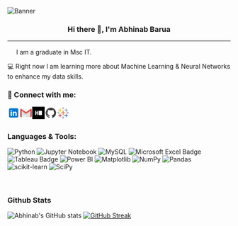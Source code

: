 <p align=”center”>

![Banner](https://github.com/abhinabbarua/abhinabbarua/assets/50176281/0818286b-b2f7-48fe-b937-3296adc3ef09)

</p>

<h3 align="center">
 Hi there 👋, I'm Abhinab Barua

</h3>

---

<img src="https://github.com/abhinabbarua/abhinabbarua/assets/50176281/5d156b77-1993-4c36-8c65-9b88c8e8f667" width="16" height="16">
I am a graduate in Msc IT.

💻 Right now I am learning more about Machine Learning & Neural Networks to enhance my data skills.

### 🤝 Connect with me:

<a href="https://www.linkedin.com/in/abhinab-b-6a413780/" target="_blank"><img align="left" src="images/linkedin.svg" alt="Abhinab | LinkedIn" width="28px"/></a>
<a href="mailto:abhinabbarua@gmail.com" target="_blank"><img align="left" src="images/gmail.svg" alt="Abhinab | Gmail" width="28px"/></a>
<a href="https://www.hackerrank.com/abhinabbarua" target="_blank"><img align="left" src="images/hackerrank.svg" alt="Abhinab | Hackerrank" width="28px"/></a>
<a href="https://github.com/abhinabbarua" target="_blank"><img align="left" src="images/github.svg" alt="Abhinab | Github" width="28px"/></a>
<a href="https://public.tableau.com/app/profile/abhinab.barua" target="_blank"><img align="left" src="images/tableau.svg" alt="Abhinab | Tableau" width="28px"/></a>

</br>
</br>

### Languages & Tools:

<div>
    <img src="https://img.shields.io/badge/python-3670A0?style=for-the-badge&logo=python&logoColor=ffdd54" alt="Python" width="75px">
    <img src="https://img.shields.io/badge/jupyter-%23FA0F00.svg?style=for-the-badge&logo=jupyter&logoColor=white" alt="Jupyter Notebook" width="75px">
    <img src="https://img.shields.io/badge/mysql-%2300f.svg?style=for-the-badge&logo=mysql&logoColor=white" alt="MySQL" width="75px">
    <img src="https://img.shields.io/badge/Microsoft%20Excel-217346.svg?style=for-the-badge&logo=Microsoft-Excel&logoColor=white" alt="Microsoft Excel Badge" width="75px">
    <img src="https://img.shields.io/badge/Tableau-E97627.svg?style=for-the-badge&logo=Tableau&logoColor=white" alt="Tableau Badge" width="75px">
    <img src="https://img.shields.io/badge/power_bi-F2C811?style=for-the-badge&logo=powerbi&logoColor=black" alt="Power BI" width="75px">
    <img src="https://img.shields.io/badge/Matplotlib-%23ffffff.svg?style=for-the-badge&logo=Matplotlib&logoColor=black" alt="Matplotlib" width="75px">
    <img src="https://img.shields.io/badge/numpy-%23013243.svg?style=for-the-badge&logo=numpy&logoColor=white" alt="NumPy" width="75px">
    <img src="https://img.shields.io/badge/pandas-%23150458.svg?style=for-the-badge&logo=pandas&logoColor=white" alt="Pandas" width="75px">
    <img src="https://img.shields.io/badge/scikit--learn-%23F7931E.svg?style=for-the-badge&logo=scikit-learn&logoColor=white" alt="scikit-learn" width="75px">
    <img src="https://img.shields.io/badge/SciPy-%230C55A5.svg?style=for-the-badge&logo=scipy&logoColor=white" alt="SciPy" width="75px">
</div>

</br>
</br>

### Github Stats


![Abhinab's GitHub stats](https://github-readme-stats.vercel.app/api?username=abhinabbarua&show_icons=true&theme=tokyonight)
[![GitHub Streak](https://github-readme-streak-stats.herokuapp.com?user=abhinabbarua&theme=tokyonight)](https://git.io/streak-stats)


<!--
**abhinabbarua/abhinabbarua** is a ✨ _special_ ✨ repository because its `README.md` (this file) appears on your GitHub profile.

Here are some ideas to get you started:

- 🔭 I’m currently working on ...
- 🌱 I’m currently learning ...
- 👯 I’m looking to collaborate on ...
- 🤔 I’m looking for help with ...
- 💬 Ask me about ...
- 📫 How to reach me: ...
- 😄 Pronouns: ...
- ⚡ Fun fact: ...
-->
